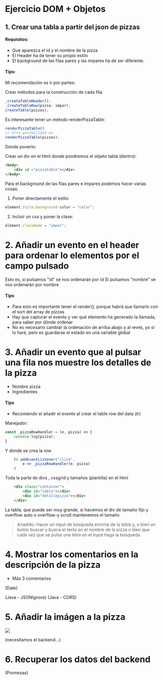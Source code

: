 # Ejercicio DOM + Objetos

## 1. Crear una tabla a partir del json de pizzas

#### Requisitos:

- Que aparezca el id y el nombre de la pizza
- El Header ha de tener su propio  estilo
- El background de las filas pares y las impares ha de ser diferente.

#### Tips:
Mi recomendación es ir por partes:

Crear métodos para la construcción de cada fila:

```javascript
_createTableHeader();
_createTableRow(pizza, impar);
createTable(pizzas);
```

Es interesante tener un método renderPizzaTable:
```javascript
renderPizzaTable() 
// otra posibilidad es:
renderPizzaTable(pizzas);
```


Dónde ponerlo:

Crear un div en el html donde pondremos el objeto tabla (dentro):

```html
<body>
    <div id ="pizzatable"></div>
</body>
```

Para el background de las filas pares e impares podemos hacer varias cosas:

1. Poner directamente el estilo
```javascript
element.style.background-color = "color";
```
2. Incluir un css y poner la clase:
```javascript
element.className = "impar";
```



# 2. Añadir un evento en el header para ordenar lo elementos por el campo pulsado
Esto es, si pulsamos "id" se nos ordenarán por id
Si pulsamos "nombre" se nos ordenarán por nombre

#### Tips

- Para esto es importante tener el render(), porque habrá que llamarlo con el sort del array de pizzas
- Hay que capturar el evento y ver qué elemento ha generado la llamada, para saber por dónde ordenar
- No es necesario cambiar la ordenación de arriba abajo y al revés, yo sí lo haré, pero es guardarse el estado en una variable global





# 3. Añadir un evento que al pulsar una fila nos muestre los detalles de la pizza
- Nombre pizza
- Ingredientes

#### Tips
- Recomiendo el añadir el evento al crear el table row del data (tr)

Manejador: 
```javascript
const _pizzaRowHandler = (e, pizza) => {
    console.log(pizza);
}
```

Y donde se crea la row
```javascript
    tr.addEventListener("click",
        e => _pizzaRowHandler(e, pizza)
    )
```

Toda la parte de divs , cssgrid y tamaños (plantilla) en el html

```html
    <div class="container">
        <div id="tabla"></div>
        <div id="detallepizza"></div>
    </div>
```

La tabla, que puede ser muy grande, si hacemos el div de tamaño fijo y overflow auto  o overflow-y scroll mantenemos el tamaño

> Añadido:
> Hacer un input de búsqueda encima de la tabla y, o bien un
> botón buscar y busca el texto en el nombre de la pizza o 
> bien que cada vez que se pulse una letra en el input
> haga la búsqueda

# 4. Mostrar los comentarios en la descripción de la pizza
- Máx 3 comentarios

(Date)


(Java - JSONIgnore)
(Java - CORS)

# 5. Añadir la imágen a la pizza

<img src="....">

(necesitamos el backend...)

# 6. Recuperar los datos del backend

(Promesas)







